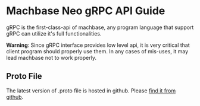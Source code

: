 # Machbase Neo gRPC API Guide

gRPC is the first-class-api of machbase, any program language that support gRPC can utilize it's full functionalities.

**Warning**: Since gRPC interface provides low level api, it is very critical that client program should properly use them. In any cases of mis-uses, it may lead machbase not to work properly.

## Proto File

The latest version of .proto file is hosted in github. Please [find it from github](https://github.com/machbase/neo-server/tree/main/api/proto/machrpc.proto).